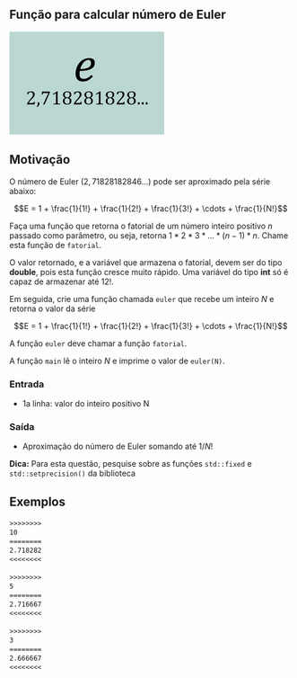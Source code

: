 ## Função para calcular número de Euler

![](cover.png)

## Motivação

O número de Euler $(2,71828182846...)$ pode ser aproximado pela série abaixo:

$$E = 1 + \frac{1}{1!} + \frac{1}{2!} + \frac{1}{3!} + \cdots + \frac{1}{N!}$$

Faça uma função que retorna o fatorial de um número inteiro positivo $n$ passado como parâmetro, ou seja, retorna $1 * 2 * 3 * ... * (n-1) * n$. Chame esta função de `fatorial`.

O valor retornado, e a variável que armazena o fatorial, devem ser do tipo **double**, pois esta função cresce muito rápido. Uma variável do tipo **int** só é capaz de armazenar até $12!$.

Em seguida, crie uma função chamada `euler` que recebe um inteiro $N$ e retorna o valor da série

$$E = 1 + \frac{1}{1!} + \frac{1}{2!} + \frac{1}{3!} + \cdots + \frac{1}{N!}$$

A função `euler` deve chamar a função `fatorial`.

A função `main` lê o inteiro $N$ e imprime o valor de `euler(N)`.


### Entrada
- 1a linha: valor do inteiro positivo N

### Saída
- Aproximação do número de Euler somando até $1/N!$

**Dica:** Para esta questão, pesquise sobre as funções `std::fixed` e `std::setprecision()` da biblioteca <iomanip>

## Exemplos

```
>>>>>>>>
10
========
2.718282
<<<<<<<<

>>>>>>>>
5
========
2.716667
<<<<<<<<

>>>>>>>>
3
========
2.666667
<<<<<<<<
```

